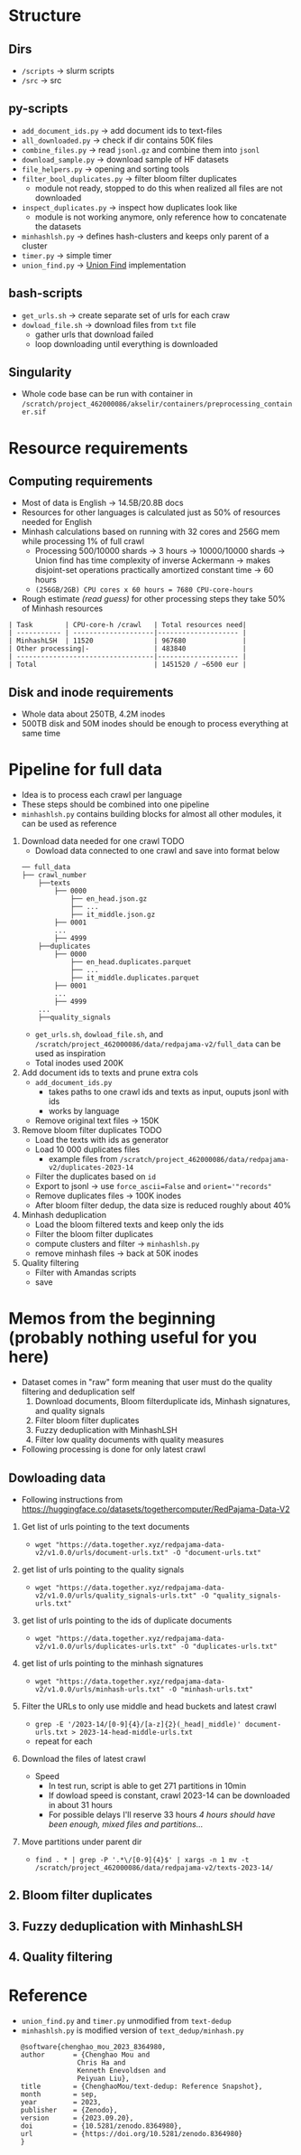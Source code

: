 # Structure
## Dirs
- `/scripts` &rarr; slurm scripts
- `/src` &rarr; src
## py-scripts
- `add_document_ids.py` &rarr; add document ids to text-files
- `all_downloaded.py` &rarr; check if dir contains 50K files
- `combine_files.py` &rarr; read `jsonl.gz` and combine them into `jsonl`
- `download_sample.py` &rarr; download sample of HF datasets
- `file_helpers.py` &rarr; opening and sorting tools
- `filter_bool_duplicates.py` &rarr; filter bloom filter duplicates
    - module not ready, stopped to do this when realized all files are not downloaded
- `inspect_duplicates.py` &rarr; inspect how duplicates look like  
    - module is not working anymore, only reference how to concatenate the datasets
- `minhashlsh.py` &rarr; defines hash-clusters and keeps only parent of a cluster
- `timer.py` &rarr; simple timer
- `union_find.py` &rarr; [Union Find](https://en.wikipedia.org/wiki/Disjoint-set_data_structure) implementation
## bash-scripts
- `get_urls.sh` &rarr; create separate set of urls for each craw
- `dowload_file.sh` &rarr; download files from `txt` file
    - gather urls that download failed
    - loop downloading until everything is downloaded
## Singularity
- Whole code base can be run with container in `/scratch/project_462000086/akselir/containers/preprocessing_container.sif`
# Resource requirements
## Computing requirements
- Most of data is English &rarr; 14.5B/20.8B docs
- Resources for other languages is calculated just as 50% of resources needed for English
- Minhash calculations based on running with 32 cores and 256G mem while processing 1% of full crawl
    - Processing 500/10000 shards &rarr; 3 hours &rarr; 10000/10000 shards &rarr; Union find has time complexity of inverse Ackermann &rarr;  makes disjoint-set operations practically amortized constant time &rarr; 60 hours
    -  `(256GB/2GB) CPU cores x 60 hours = 7680 CPU-core-hours`
- Rough estimate _(read guess)_ for other processing steps they take 50% of Minhash resources
```
| Task        | CPU-core-h /crawl   | Total resources need|
| ----------- | --------------------|-------------------- |
| MinhashLSH  | 11520               | 967680              |
| Other processing|-                | 483840              |
| ----------------------------------|-------------------- |
| Total                             | 1451520 / ~6500 eur |
```
## Disk and inode requirements
- Whole data about 250TB, 4.2M inodes
- 500TB disk and 50M inodes should be enough to process everything at same time

# Pipeline for full data
- Idea is to process each crawl per language
- These steps should be combined into one pipeline
- `minhashlsh.py` contains building blocks for almost all other modules, it can be used as reference

1. Download data needed for one crawl TODO
    -  Dowload data connected to one crawl and save into format below
    ```
    ── full_data
    ├── crawl_number
        ├──texts
            ├── 0000
                ├── en_head.json.gz
                ├── ...
                ├── it_middle.json.gz
            ├── 0001
            ...
            ├── 4999
        ├──duplicates
            ├── 0000
                ├── en_head.duplicates.parquet
                ├── ...
                ├── it_middle.duplicates.parquet
            ├── 0001
            ...
            ├── 4999
        ...
        ├──quality_signals
    ```
    - `get_urls.sh`, `dowload_file.sh`, and `/scratch/project_462000086/data/redpajama-v2/full_data` can be used as inspiration
    -  Total inodes used 200K
2. Add document ids to texts and prune extra cols
    - `add_document_ids.py`
        - takes paths to one crawl ids and texts as input, ouputs jsonl with ids
        - works by language
    - Remove original text files &rarr; 150K
3. Remove bloom filter duplicates TODO
    - Load the texts with ids as generator
    - Load 10 000 duplicates files
        - example files from `/scratch/project_462000086/data/redpajama-v2/duplicates-2023-14`
    - Filter the duplicates based on `id`
    - Export to jsonl &rarr; use `force_ascii=False` and `orient='"records"`
    - Remove duplicates files &rarr; 100K inodes
    - After bloom filter dedup, the data size is reduced roughly about 40%
4. Minhash deduplication
    - Load the bloom filtered texts and keep only the ids
    - Filter the bloom filter duplicates
    - compute clusters and filter &rarr; `minhashlsh.py`
    - remove minhash files &rarr; back at 50K inodes
5. Quality filtering
    - Filter with Amandas scripts
    - save
# Memos from the beginning (probably nothing useful for you here)
- Dataset comes in "raw" form meaning that user must do the quality filtering and deduplication self
    1. Download documents, Bloom filterduplicate ids, Minhash signatures, and quality signals
    2. Filter bloom filter duplicates
    3. Fuzzy deduplication with MinhashLSH
    4. Filter low quality documents with quality measures
- Following processing is done for only latest crawl
## Dowloading data
- Following instructions from https://huggingface.co/datasets/togethercomputer/RedPajama-Data-V2
1. Get list of urls pointing to the text documents
    -  `wget "https://data.together.xyz/redpajama-data-v2/v1.0.0/urls/document-urls.txt" -O "document-urls.txt"`

2.  get list of urls pointing to the quality signals
    - `wget "https://data.together.xyz/redpajama-data-v2/v1.0.0/urls/quality_signals-urls.txt" -O "quality_signals-urls.txt"`

3. get list of urls pointing to the ids of duplicate documents
    - `wget "https://data.together.xyz/redpajama-data-v2/v1.0.0/urls/duplicates-urls.txt" -O "duplicates-urls.txt"`

4.  get list of urls pointing to the minhash signatures
    - `wget "https://data.together.xyz/redpajama-data-v2/v1.0.0/urls/minhash-urls.txt" -O "minhash-urls.txt"`

5. Filter the URLs to only use middle and head buckets and latest crawl
    - `grep -E '/2023-14/[0-9]{4}/[a-z]{2}(_head|_middle)' document-urls.txt > 2023-14-head-middle-urls.txt`
    - repeat for each 
6. Download the files of latest crawl
    - Speed
        - In test run, script is able to get 271 partitions in 10min
        - If dowload speed is constant, crawl 2023-14 can be downloaded in about 31 hours
        - For possible delays I'll reserve 33 hours _4 hours should have been enough, mixed files and partitions..._
7. Move partitions under parent dir
    - `find . * | grep -P '.*\/[0-9]{4}$' | xargs -n 1 mv -t /scratch/project_462000086/data/redpajama-v2/texts-2023-14/`
## 2. Bloom filter duplicates
## 3. Fuzzy deduplication with MinhashLSH
## 4. Quality filtering
# Reference
- `union_find.py` and `timer.py` unmodified from `text-dedup`
- `minhashlsh.py` is modified version of `text_dedup/minhash.py`
 ```
    @software{chenghao_mou_2023_8364980,
    author       = {Chenghao Mou and
                  Chris Ha and
                  Kenneth Enevoldsen and
                  Peiyuan Liu},
    title        = {ChenghaoMou/text-dedup: Reference Snapshot},
    month        = sep,
    year         = 2023,
    publisher    = {Zenodo},
    version      = {2023.09.20},
    doi          = {10.5281/zenodo.8364980},
    url          = {https://doi.org/10.5281/zenodo.8364980}
    }
```